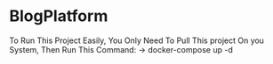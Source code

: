 # BlogPlatform

To Run This Project Easily, You Only Need To Pull This project On you System, Then Run This Command:
  -> docker-compose up -d
